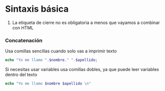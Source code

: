 # Sintaxis básica

1. La etiqueta de cierre no es obligatoria a menos que vayamos a combinar con HTML

### Concatenación

Usa comillas sencillas cuando solo vas a imprimir texto

```php
echo "Yo me llamo ".$nombre." ".$apellido;
```

Si necesitas usar variables usa comillas dobles, ya que puede leer variables dentro del texto

```php
echo "Yo me llamo $nombre $apellido \n"
```
